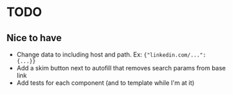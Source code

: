 # TODO


## Nice to have
- Change data to including host and path. Ex: `{"linkedin.com/...": {...}}`
- Add a skim button next to autofill that removes search params from base link
- Add tests for each component (and to template while I'm at it)